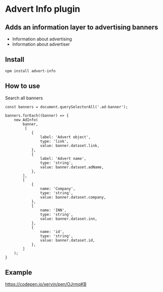 # Advert Info plugin

## Adds an information layer to advertising banners
* Information about advertising
* Information about advertiser

## Install

`npm install advert-info`

## How to use
Search all banners

```
const banners = document.querySelectorAll('.ad-banner');

banners.forEach((banner) => {
    new AdInfo(
        banner, 
         [
            {
                label: 'Advert object',
                type: 'link',
                value: banner.dataset.link,
            },
            {
                label: 'Advert name',
                type: 'string',
                value: banner.dataset.adName,
            },
        ], 
        [
            {
                name: 'Company',
                type: 'string',
                value: banner.dataset.company,
            },
            {
                name: 'INN',
                type: 'string',
                value: banner.dataset.inn,
            },
            {
                name: 'id',
                type: 'string',
                value: banner.dataset.id,
            },
        ] 
    );
}    
```

## Example
https://codepen.io/xervin/pen/OJrmqKB